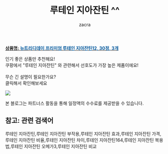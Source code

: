 ﻿---
layout: post
title:  "루테인 지아잔틴 ^^"
author: zacra
categories: [ 아이템 ]
tags: [루테인 지아잔틴,루테인 지아잔틴 부작용,루테인 지아잔틴 효과,루테인 지아잔틴 가격,루테인 지아잔틴 비율,루테인 지아잔틴 차이,루테인 지아잔틴164,루테인 지아잔틴 복용법,루테인 지아잔틴 오메가3,루테인 지아잔틴 비교]
image: https://static.coupangcdn.com/image/retail/images/2020/04/22/18/0/92c1dcb9-d92b-40b1-bdbb-0ffe6f2862c8.jpg 
description: "쿠팡에서 루테인 지아잔틴 관련 키워드로 가장 고객 선호도가 높은 제품이랍니다."
rating: 4.5
---

<a href="https://link.coupang.com/re/AFFSDP?lptag=AF8407795&pageKey=202609470&itemId=627368316&vendorItemId=70561896700&traceid=V0-153-5bb6855cbc273fa1"><b>상품명: <font color='#01579B'>뉴트리디데이 프리미엄 루테인 지아잔틴12, 30정, 3개</font></b></a>

인기 좋은 상품만 추천해요!<br/>
쿠팡에서 "루테인 지아잔틴" 와 관련해서 선호도가 가장 높은 제품이에요!<br/><br/>
무슨 긴 설명이 필요한가요?  
클릭해서 확인해보세요


<a href="https://link.coupang.com/re/AFFSDP?lptag=AF8407795&pageKey=202609470&itemId=627368316&vendorItemId=70561896700&traceid=V0-153-5bb6855cbc273fa1"><img src="https://thumbnail6.coupangcdn.com/thumbnails/remote/q89/image/retail/images/3640222895714-052e4e6f-9d89-4423-8b81-bb95fa7c486e.jpg"></a> 

본 블로그는 파트너스 활동을 통해 일정액의 수수료를 제공받을 수 있습니다.

## 참고: 관련 검색어    
루테인 지아잔틴,루테인 지아잔틴 부작용,루테인 지아잔틴 효과,루테인 지아잔틴 가격,루테인 지아잔틴 비율,루테인 지아잔틴 차이,루테인 지아잔틴164,루테인 지아잔틴 복용법,루테인 지아잔틴 오메가3,루테인 지아잔틴 비교